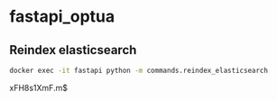 # fastapi_optua

## Reindex elasticsearch
```bash
docker exec -it fastapi python -m commands.reindex_elasticsearch
```

xFH8s1XmF.m$